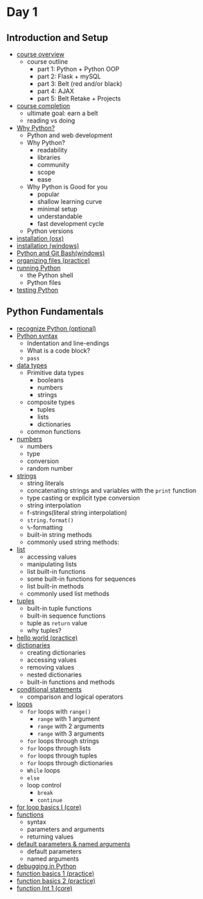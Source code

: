 # Day 1

## Introduction and Setup

- [course overview]()
  - course outline
    - part 1: Python + Python OOP
    - part 2: Flask + mySQL
    - part 3: Belt (red and/or black)
    - part 4: AJAX
    - part 5: Belt Retake + Projects
- [course completion]()
  - ultimate goal: earn a belt
  - reading vs doing
- [Why Python?]()
  - Python and web development
  - Why Python?
    - readability
    - libraries
    - community
    - scope
    - ease
  - Why Python is Good for you
    - popular
    - shallow learning curve
    - minimal setup
    - understandable
    - fast development cycle
  - Python versions
- [installation (osx)]()
- [installation (windows)]()
- [Python and Git Bash(windows)]()
- [organizing files (practice)](./files/organize_files/README.md)
- [running Python](./files/running_python/README.md)
  - the Python shell
  - Python files
- [testing Python](./files/testing_python/README.md)


## Python Fundamentals

- [recognize Python (optional)](./files/recognize_python/README.md)
- [Python syntax](./files/python_syntax/README.md)
  - Indentation and line-endings
  - What is a code block?
  - `pass`
- [data types](data_types.py)
  - Primitive data types
    - booleans
    - numbers
    - strings
  - composite types
    - tuples
    - lists
    - dictionaries
  - common functions
- [numbers](numbers.py)
  - numbers
  - type
  - conversion
  - random number
- [strings](strings.py)
  - string literals
  - concatenating strings and variables with the `print` function
  - type casting or explicit type conversion
  - string interpolation
  - f-strings(literal string interpolation)
  - `string.format()`
  - `%`-formatting
  - built-in string methods
  - commonly used string methods:
- [list](lists.py)
  - accessing values
  - manipulating lists
  - list built-in functions
  - some built-in functions for sequences
  - list built-in methods
  - commonly used list methods
- [tuples](tuples.py)
  - built-in tuple functions
  - built-in sequence functions
  - tuple as `return` value
  - why tuples?
- [hello world (practice)](hello_world.py)
- [dictionaries](dictionaries.py)
  - creating dictionaries
  - accessing values
  - removing values
  - nested dictionaries
  - built-in functions and methods
- [conditional statements](conditional_statements.py)
  - comparison and logical operators
- [loops](loops)
  - `for` loops with `range()`
    - `range` with 1 argument
    - `range` with 2 arguments
    - `range` with 3 arguments
  - `for` loops through strings
  - `for` loops through lists
  - `for` loops through tuples
  - `for` loops through dictionaries
  - `While` loops
  - `else`
  - loop control
    - `break`
    - `continue`
- [for loop basics I (core)](for_loop_basics1.py)
- [functions](functions.py)
  - syntax
  - parameters and arguments
  - returning values
- [default parameters & named arguments](def_params_named_arg.py)
  - default parameters
  - named arguments
- [debugging in Python](debugging.py)
- [function basics 1 (practice)](fun_basics1.py)
- [function basics 2 (practice)](fun_basics2.py)
- [function Int 1 (core)](fun_int1.py)

